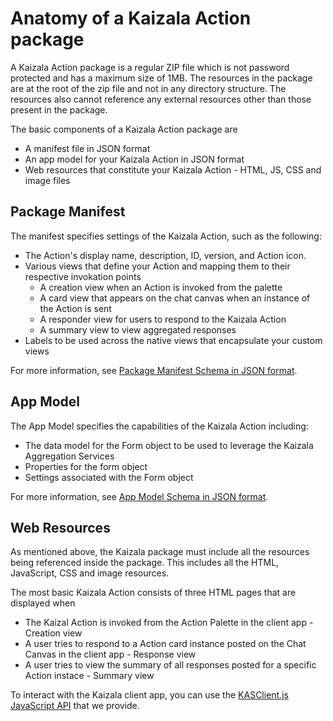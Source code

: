 # Anatomy of a Kaizala Action package

A Kaizala Action package is a regular ZIP file which is not password protected and has a maximum size of 1MB. The resources in the package are at the root of the zip file and not in any directory structure. The resources also cannot reference any external resources other than those present in the package.

The basic components of a Kaizala Action package are 
*   A manifest file in JSON format
*   An app model for your Kaizala Action in JSON format
*   Web resources that constitute your Kaizala Action - HTML, JS, CSS and image files

## Package Manifest

The manifest specifies settings of the Kaizala Action, such as the following:
*   The Action's display name, description, ID, version, and Action icon.
*   Various views that define your Action and mapping them to their respective invokation points
    * A creation view when an Action is invoked from the palette
    * A card view that appears on the chat canvas when an instance of the Action is sent
    * A responder view for users to respond to the Kaizala Action
    * A summary view to view aggregated responses
*   Labels to be used across the native views that encapsulate your custom views

For more information, see [Package Manifest Schema in JSON format](package_manifest_schema.json).

## App Model

The App Model specifies the capabilities of the Kaizala Action including:
*   The data model for the Form object to be used to leverage the Kaizala Aggregation Services
*   Properties for the form object
*   Settings associated with the Form object

For more information, see [App Model Schema in JSON format](appModel_schema.json).

## Web Resources

As mentioned above, the Kaizala package must include all the resources being referenced inside the package. This includes all the HTML, JavaScript, CSS and image resources.

The most basic Kaizala Action consists of three HTML pages that are displayed when
*   The Kaizal Action is invoked from the Action Palette in the client app - Creation view
*   A user tries to respond to a Action card instance posted on the Chat Canvas in the client app - Response view
*   A user tries to view the summary of all responses posted for a specific Action instace - Summary view

To interact with the Kaizala client app, you can use the [KASClient.js JavaScript API](KASClient/README.md) that we provide.


